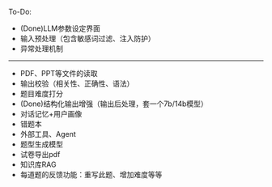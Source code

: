 To-Do:
- (Done)LLM参数设定界面
- 输入预处理（包含敏感词过滤、注入防护）
- 异常处理机制
---
- PDF、PPT等文件的读取
- 输出校验（相关性、正确性、语法）
- 题目难度打分
- (Done)结构化输出增强（输出后处理，套一个7b/14b模型）
- 对话记忆+用户画像
- 错题本
- 外部工具、Agent
- 题型生成模型
- 试卷导出pdf
- 知识库RAG
- 每道题的反馈功能：重写此题、增加难度等等